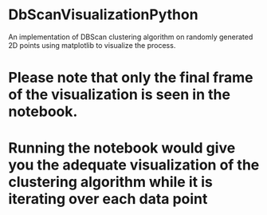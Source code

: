 # DbScanVisualizationPython
An implementation of DBScan clustering algorithm on randomly generated 2D points using matplotlib to visualize the process.
# Please note that only the final frame of the visualization is seen in the notebook.
# Running the notebook would give you the adequate visualization of the clustering algorithm while it is iterating over each data point
